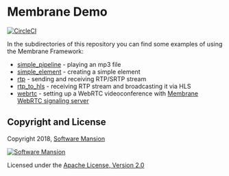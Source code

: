 # Membrane Demo

[![CircleCI](https://circleci.com/gh/membraneframework/membrane_demo.svg?style=svg)](https://circleci.com/gh/membraneframework/membrane_demo)

In the subdirectories of this repository you can find some examples of using the Membrane Framework:

- [simple_pipeline](https://github.com/membraneframework/membrane_demo/tree/master/simple_pipeline) - playing an mp3 file
- [simple_element](https://github.com/membraneframework/membrane_demo/tree/master/simple_element) - creating a simple element
- [rtp](https://github.com/membraneframework/membrane_demo/tree/master/rtp) - sending and receiving RTP/SRTP stream
- [rtp_to_hls](https://github.com/membraneframework/membrane_demo/tree/master/rtp_to_hls) - receiving RTP stream and broadcasting it via HLS
- [webrtc](https://github.com/membraneframework/membrane_demo/tree/master/webrtc) - setting up a WebRTC videoconference with [Membrane WebRTC signaling server](https://github.com/membraneframework/webrtc-server)

## Copyright and License

Copyright 2018, [Software Mansion](https://swmansion.com/?utm_source=git&utm_medium=readme&utm_campaign=membrane)

[![Software Mansion](https://logo.swmansion.com/logo?color=white&variant=desktop&width=200&tag=membrane-github)](https://swmansion.com/?utm_source=git&utm_medium=readme&utm_campaign=membrane)

Licensed under the [Apache License, Version 2.0](LICENSE)
